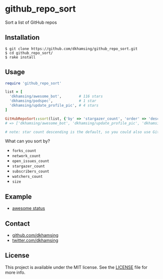 # github_repo_sort

Sort a list of GitHub repos

## Installation

```shell
$ git clone https://github.com/dkhamsing/github_repo_sort.git
$ cd github_repo_sort/
$ rake install
```

## Usage

```ruby
require 'github_repo_sort'

list = [
  'dkhamsing/awesome_bot',        # 116 stars
  'dkhamsing/podspec',            # 1 star
  'dkhamsing/update_profile_pic', # 4 stars
]

GitHubRepoSort::sort(list, {'by' => 'stargazer_count', 'order' => 'descending'})
# => ['dkhamsing/awesome_bot', 'dkhamsing/update_profile_pic', 'dkhamsing/podspec']

# note: star count descending is the default, so you could also use GitHubRepoSort(list)
```

What can you sort by?

- `forks_count`
- `network_count`
- `open_issues_count`
- `stargazer_count`
- `subscribers_count`
- `watchers_count`
- `size`

## Example

- [awesome status](https://github.com/dkhamsing/awesome_bot/blob/master/status)

## Contact

- [github.com/dkhamsing](https://github.com/dkhamsing)
- [twitter.com/dkhamsing](https://twitter.com/dkhamsing)

## License

This project is available under the MIT license. See the [LICENSE](LICENSE) file for more info.
